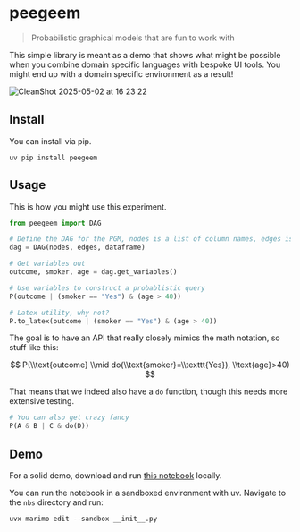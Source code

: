 
# peegeem

> Probabilistic graphical models that are fun to work with <br>

This simple library is meant as a demo that shows what might be possible when you combine domain specific languages with bespoke UI tools. You might end up with a domain specific environment as a result!

![CleanShot 2025-05-02 at 16 23 22](https://github.com/user-attachments/assets/9618de8a-1f0b-49da-9055-0cbf124258ee)

## Install

You can install via pip.

```
uv pip install peegeem
```

## Usage 

This is how you might use this experiment. 

```python
from peegeem import DAG

# Define the DAG for the PGM, nodes is a list of column names, edges is a list of tuples
dag = DAG(nodes, edges, dataframe)

# Get variables out
outcome, smoker, age = dag.get_variables()

# Use variables to construct a probablistic query
P(outcome | (smoker == "Yes") & (age > 40))

# Latex utility, why not?
P.to_latex(outcome | (smoker == "Yes") & (age > 40))
```

The goal is to have an API that really closely mimics the math notation, so stuff like this:

$$ P(\\text{outcome} \\mid do(\\text{smoker}=\\texttt{Yes}), \\text{age}>40) $$

That means that we indeed also have a `do` function, though this needs more extensive testing. 

```python 
# You can also get crazy fancy 
P(A & B | C & do(D))
```

## Demo 

For a solid demo, download and run [this notebook](https://github.com/koaning/peegeem/blob/main/nbs/__init__.py) locally.

You can run the notebook in a sandboxed environment with uv. Navigate to the `nbs` directory and run:

```
uvx marimo edit --sandbox __init__.py
```
